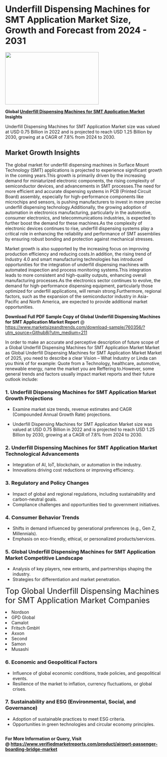 <H1>Underfill Dispensing Machines for SMT Application Market Size, Growth and Forecast from 2024 - 2031</H1><img class="aligncenter size-medium wp-image-584254" src="https://thirdeyenews.in/wp-content/uploads/2024/09/Global-Market-Research-300x168.jpeg" alt="" width="300" height="168" /><p><strong>Global&nbsp;<a href="https://www.marketsizeandtrends.com/download-sample/760356/?utm_source=Github8j?utm_medium=211">Underfill Dispensing Machines for SMT Application Market</a> Insights</strong></p><p>Underfill Dispensing Machines for SMT Application Market size was valued at USD 0.75 Billion in 2022 and is projected to reach USD 1.25 Billion by 2030, growing at a CAGR of 7.8% from 2024 to 2030.</p><p><h2>Market Growth Insights</h2> <p>The global market for underfill dispensing machines in Surface Mount Technology (SMT) applications is projected to experience significant growth in the coming years.This growth is primarily driven by the increasing demand for miniaturized electronic components, the rising complexity of semiconductor devices, and advancements in SMT processes.The need for more efficient and accurate dispensing systems in PCB (Printed Circuit Board) assembly, especially for high-performance components like microchips and sensors, is pushing manufacturers to invest in more precise underfill dispensing technology.Additionally, the growing adoption of automation in electronics manufacturing, particularly in the automotive, consumer electronics, and telecommunications industries, is expected to further boost the demand for these machines.As the complexity of electronic devices continues to rise, underfill dispensing systems play a critical role in enhancing the reliability and performance of SMT assemblies by ensuring robust bonding and protection against mechanical stresses.</p> <p>Market growth is also supported by the increasing focus on improving production efficiency and reducing costs.In addition, the rising trend of Industry 4.0 and smart manufacturing technologies has introduced opportunities for the integration of underfill dispensing machines with automated inspection and process monitoring systems.This integration leads to more consistent and high-quality outputs, enhancing overall manufacturing processes.As the electronics sector continues to evolve, the demand for high-performance dispensing equipment, particularly those optimized for underfill applications, will remain strong.Furthermore, regional factors, such as the expansion of the semiconductor industry in Asia-Pacific and North America, are expected to provide additional market opportunities.</p> <p><span class=""><strong>Download Full PDF Sample Copy of Global Underfill Dispensing Machines for SMT Application Market Report</strong> @ <a href="https://www.marketsizeandtrends.com/download-sample/760356/?utm_source=Github8j?utm_medium=211" target="_blank">https://www.marketsizeandtrends.com/download-sample/760356/?utm_source=Github8j?utm_medium=211</a></span></p><p>In order to make an accurate and perceptive description of future scope of a Global&nbsp;Underfill Dispensing Machines for SMT Application Market Market as Global&nbsp;Underfill Dispensing Machines for SMT Application Market Market of 2025, you need to describe a clear Vision &ndash; What Industry or Linda can you think of for example: Quote from a Technology, healthcare, automotive, renewable energy, name the market you are Reffering to.However, some general trends and factors usually impact market reports and their future outlook include:</p><h3>1.&nbsp;<strong>Underfill Dispensing Machines for SMT Application Market Growth Projections</strong></h3><ul><li>Examine market size trends, revenue estimates and CAGR (Compounded Annual Growth Rate) projections.</li><li><p>Underfill Dispensing Machines for SMT Application Market size was valued at USD 0.75 Billion in 2022 and is projected to reach USD 1.25 Billion by 2030, growing at a CAGR of 7.8% from 2024 to 2030.</p></li></ul><h3>2.&nbsp;<strong>Underfill Dispensing Machines for SMT Application Market Technological Advancements</strong></h3><ul><li>Integration of AI, IoT, blockchain, or automation in the industry.</li><li>Innovations driving cost reductions or improving efficiency.</li></ul><h3>3.&nbsp;<strong>Regulatory and Policy Changes</strong></h3><ul><li>Impact of global and regional regulations, including sustainability and carbon-neutral goals.</li><li>Compliance challenges and opportunities tied to government initiatives.</li></ul><h3>4.&nbsp;<strong>Consumer Behavior Trends</strong></h3><ul><li>Shifts in demand influenced by generational preferences (e.g., Gen Z, Millennials).</li><li>Emphasis on eco-friendly, ethical, or personalized products/services.</li></ul><h3>5.&nbsp;<strong>Global Underfill Dispensing Machines for SMT Application Market Competitive Landscape</strong></h3><ul><li>Analysis of key players, new entrants, and partnerships shaping the industry.</li><li>Strategies for differentiation and market penetration.</li></ul><p data-pm-slice="1 1 []"><span style="color: inherit; font-family: inherit; font-size: 25px;">Top Global Underfill Dispensing Machines for SMT Application Market Companies</span></p><div class="" data-test-id=""><p><li>Nordson</li><li> GPD Global</li><li> Camalot</li><li> Fritsch GmbH</li><li> Axxon</li><li> Second</li><li> Samon</li><li> Musashi</li></p></div><h3>6.&nbsp;<strong>Economic and Geopolitical Factors</strong></h3><ul><li>Influence of global economic conditions, trade policies, and geopolitical events.</li><li>Resilience of the market to inflation, currency fluctuations, or global crises.</li></ul><h3>7.&nbsp;<strong>Sustainability and ESG (Environmental, Social, and Governance)</strong></h3><ul><li>Adoption of sustainable practices to meet ESG criteria.</li><li>Opportunities in green technologies and circular economy principles.</li></ul><h2><strong style="font-size: 14px;">For More Information or Query, Visit @&nbsp;</strong><a style="background-color: #ffffff; font-size: 14px;" href="https://www.marketsizeandtrends.com/report/underfill-dispensing-machines-for-smt-application-market/" target="_blank">https://www.verifiedmarketreports.com/product/airport-passenger-boarding-bridge-market</a></h2>
